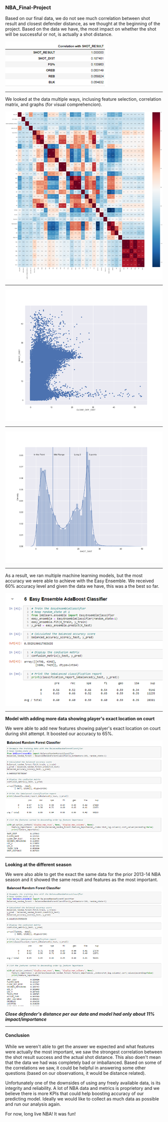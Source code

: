 ### NBA_Final-Project


Based on our final data, we do not see much correlation between shot result and closest defender distance, as we thought at the beginning of the project. Based on the data we have, the most impact on whether the shot will be successful or not, is actually a shot distance.

![](https://github.com/Deving789/NBA_Final-Project/blob/Circle_MachineLearning/Images/3.shot_result_corr_cols.PNG)

-----

We looked at the data multiple ways, inclusing feature selection, 
correlation matrix, and graphs (for visual comprehencion). 
 
![](https://github.com/Deving789/NBA_Final-Project/blob/Circle_MachineLearning/Images/corr_matrix_merge.png)

------

![](https://github.com/Deving789/NBA_Final-Project/blob/Circle_MachineLearning/Images/Shot%20Distance%20-%20Close%20Defender%20Distance.png)

-------

![](https://github.com/Deving789/NBA_Final-Project/blob/Circle_MachineLearning/Images/Shot%20Distance%20by%20Range.png)

------

As a result, we ran multiple machine learning models, but the most accuracy we were able to achieve with the Easy Ensemble. We received 60% accuracy level and given the data we have, this was a the best so far.

![](https://github.com/Deving789/NBA_Final-Project/blob/Circle_MachineLearning/Images/3.easy_ensemble_mlm.PNG)

------

**Model with adding more data showing player's exact location on court**

We were able to add new features showing palyer's exact location on court during shit attempt. It boosted our accuracy to 65%.


![](https://github.com/Deving789/NBA_Final-Project/blob/Circle_MachineLearning/Images/new_model_location_64accuracy.PNG)

--------


**Looking at the different season**

We were also able to get the exact the same data for the prior 2013-14 NBA season and it showed the same result and features as the most important.

![](https://github.com/Deving789/NBA_Final-Project/blob/Circle_MachineLearning/Images/new_model_location_64accuracy_1314season.PNG)

***Close defender's distance per our data and model had only about 11% impact/importance***

---------

#### Conclusion

While we weren't able to get the answer we expected and what features were actually the most important, we saw the strongest correlation between the shot result success and the actual shot distance. This also doen't mean that the data we had was completely bad or imballanced. Based on some of the correlations we saw, it could be helpful in answering some other questions (based on our observations, it would be distance related). 

Unfortunately one of the downsides of using any freely available data, is its integrity and reliability. A lot of NBA data and metrics is proprietory and we believe there is more KPIs that could help boosting accuracy of our predicting model. Ideally we would like to collect as much data as possible and run our analysis again.

For now, long live NBA! It was fun! 







